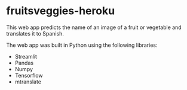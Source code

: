 # fruitsveggies-heroku
This web app predicts the name of an image of a fruit or vegetable and translates it to Spanish. 


The web app was built in Python using the following libraries:
* Streamlit
* Pandas
* Numpy
* Tensorflow
* mtranslate
